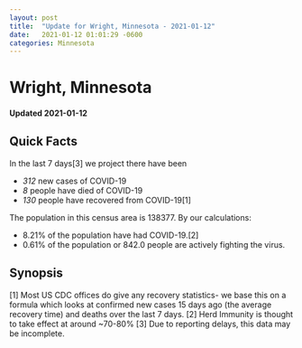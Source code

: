 ```yaml
---
layout: post
title:  "Update for Wright, Minnesota - 2021-01-12"
date:   2021-01-12 01:01:29 -0600
categories: Minnesota
---
```


# Wright, Minnesota
#### Updated 2021-01-12

## Quick Facts

In the last 7 days[3] we project there have been
- *312* new cases of COVID-19
- *8* people have died of COVID-19
- *130* people have recovered from COVID-19[1]

The population in this census area is 138377. By our calculations:
- 8.21% of the population have had COVID-19.[2]
- 0.61% of the population or 842.0 people are actively fighting the virus.

## Synopsis




[1] Most US CDC offices do give any recovery statistics- we base this on a formula which looks at confirmed new cases
15 days ago (the average recovery time) and deaths over the last 7 days.
[2] Herd Immunity is thought to take effect at around ~70-80%
[3] Due to reporting delays, this data may be incomplete. 
    